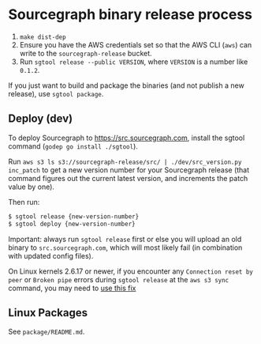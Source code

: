 # Sourcegraph binary release process

1. `make dist-dep`
1. Ensure you have the AWS credentials set so that the AWS CLI (`aws`) can write to the `sourcegraph-release` bucket.
1. Run `sgtool release --public VERSION`, where `VERSION` is a number like `0.1.2`.

If you just want to build and package the binaries (and not publish a new release), use `sgtool package`.

## Deploy (dev)

To deploy Sourcegraph to https://src.sourcegraph.com, install the sgtool command (`godep go install ./sgtool`).

Run `aws s3 ls s3://sourcegraph-release/src/ | ./dev/src_version.py inc_patch` to get a new version number for your Sourcegraph release (that command figures out the current latest version, and increments the patch value by one).

Then run:

```bash
$ sgtool release {new-version-number}
$ sgtool deploy {new-version-number}
```

Important: always run `sgtool release` first or else you will upload an old binary to `src.sourcegraph.com`, which will most likely fail (in combination with updated config files).

On Linux kernels 2.6.17 or newer, if you encounter any `Connection reset by peer` or `Broken pipe` errors during `sgtool release` at the `aws s3 sync` command, you may need to [use this fix](http://scie.nti.st/2008/3/14/amazon-s3-and-connection-reset-by-peer/)


## Linux Packages

See `package/README.md`.
